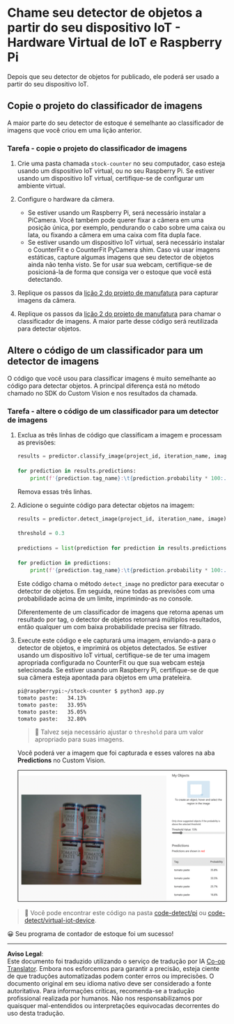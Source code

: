 <!--
CO_OP_TRANSLATOR_METADATA:
{
  "original_hash": "a3fdfec1d1e2cb645ea11c2930b51299",
  "translation_date": "2025-08-28T03:51:19+00:00",
  "source_file": "5-retail/lessons/2-check-stock-device/single-board-computer-object-detector.md",
  "language_code": "br"
}
-->
# Chame seu detector de objetos a partir do seu dispositivo IoT - Hardware Virtual de IoT e Raspberry Pi

Depois que seu detector de objetos for publicado, ele poderá ser usado a partir do seu dispositivo IoT.

## Copie o projeto do classificador de imagens

A maior parte do seu detector de estoque é semelhante ao classificador de imagens que você criou em uma lição anterior.

### Tarefa - copie o projeto do classificador de imagens

1. Crie uma pasta chamada `stock-counter` no seu computador, caso esteja usando um dispositivo IoT virtual, ou no seu Raspberry Pi. Se estiver usando um dispositivo IoT virtual, certifique-se de configurar um ambiente virtual.

1. Configure o hardware da câmera.

    * Se estiver usando um Raspberry Pi, será necessário instalar a PiCamera. Você também pode querer fixar a câmera em uma posição única, por exemplo, pendurando o cabo sobre uma caixa ou lata, ou fixando a câmera em uma caixa com fita dupla face.
    * Se estiver usando um dispositivo IoT virtual, será necessário instalar o CounterFit e o CounterFit PyCamera shim. Caso vá usar imagens estáticas, capture algumas imagens que seu detector de objetos ainda não tenha visto. Se for usar sua webcam, certifique-se de posicioná-la de forma que consiga ver o estoque que você está detectando.

1. Replique os passos da [lição 2 do projeto de manufatura](../../../4-manufacturing/lessons/2-check-fruit-from-device/README.md#task---capture-an-image-using-an-iot-device) para capturar imagens da câmera.

1. Replique os passos da [lição 2 do projeto de manufatura](../../../4-manufacturing/lessons/2-check-fruit-from-device/README.md#task---classify-images-from-your-iot-device) para chamar o classificador de imagens. A maior parte desse código será reutilizada para detectar objetos.

## Altere o código de um classificador para um detector de imagens

O código que você usou para classificar imagens é muito semelhante ao código para detectar objetos. A principal diferença está no método chamado no SDK do Custom Vision e nos resultados da chamada.

### Tarefa - altere o código de um classificador para um detector de imagens

1. Exclua as três linhas de código que classificam a imagem e processam as previsões:

    ```python
    results = predictor.classify_image(project_id, iteration_name, image)
    
    for prediction in results.predictions:
        print(f'{prediction.tag_name}:\t{prediction.probability * 100:.2f}%')
    ```

    Remova essas três linhas.

1. Adicione o seguinte código para detectar objetos na imagem:

    ```python
    results = predictor.detect_image(project_id, iteration_name, image)

    threshold = 0.3
    
    predictions = list(prediction for prediction in results.predictions if prediction.probability > threshold)
    
    for prediction in predictions:
        print(f'{prediction.tag_name}:\t{prediction.probability * 100:.2f}%')
    ```

    Este código chama o método `detect_image` no predictor para executar o detector de objetos. Em seguida, reúne todas as previsões com uma probabilidade acima de um limite, imprimindo-as no console.

    Diferentemente de um classificador de imagens que retorna apenas um resultado por tag, o detector de objetos retornará múltiplos resultados, então qualquer um com baixa probabilidade precisa ser filtrado.

1. Execute este código e ele capturará uma imagem, enviando-a para o detector de objetos, e imprimirá os objetos detectados. Se estiver usando um dispositivo IoT virtual, certifique-se de ter uma imagem apropriada configurada no CounterFit ou que sua webcam esteja selecionada. Se estiver usando um Raspberry Pi, certifique-se de que sua câmera esteja apontada para objetos em uma prateleira.

    ```output
    pi@raspberrypi:~/stock-counter $ python3 app.py 
    tomato paste:   34.13%
    tomato paste:   33.95%
    tomato paste:   35.05%
    tomato paste:   32.80%
    ```

    > 💁 Talvez seja necessário ajustar o `threshold` para um valor apropriado para suas imagens.

    Você poderá ver a imagem que foi capturada e esses valores na aba **Predictions** no Custom Vision.

    ![4 latas de extrato de tomate em uma prateleira com previsões para as 4 detecções de 35.8%, 33.5%, 25.7% e 16.6%](../../../../../translated_images/custom-vision-stock-prediction.942266ab1bcca3410ecdf23643b9f5f570cfab2345235074e24c51f285777613.br.png)

> 💁 Você pode encontrar este código na pasta [code-detect/pi](../../../../../5-retail/lessons/2-check-stock-device/code-detect/pi) ou [code-detect/virtual-iot-device](../../../../../5-retail/lessons/2-check-stock-device/code-detect/virtual-iot-device).

😀 Seu programa de contador de estoque foi um sucesso!

---

**Aviso Legal**:  
Este documento foi traduzido utilizando o serviço de tradução por IA [Co-op Translator](https://github.com/Azure/co-op-translator). Embora nos esforcemos para garantir a precisão, esteja ciente de que traduções automatizadas podem conter erros ou imprecisões. O documento original em seu idioma nativo deve ser considerado a fonte autoritativa. Para informações críticas, recomenda-se a tradução profissional realizada por humanos. Não nos responsabilizamos por quaisquer mal-entendidos ou interpretações equivocadas decorrentes do uso desta tradução.